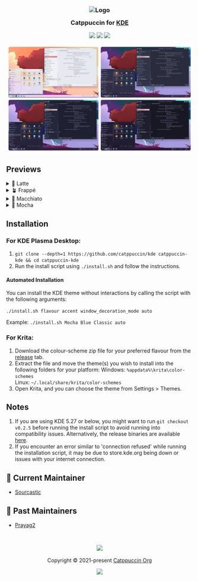 <h3 align="center">
	<img src="https://raw.githubusercontent.com/catppuccin/catppuccin/main/assets/logos/exports/1544x1544_circle.png" width="100" alt="Logo"/><br/>
	<img src="https://raw.githubusercontent.com/catppuccin/catppuccin/main/assets/misc/transparent.png" height="30" width="0px"/>
	Catppuccin for <a href="https://www.kde.org/">KDE</a>
	<img src="https://raw.githubusercontent.com/catppuccin/catppuccin/main/assets/misc/transparent.png" height="30" width="0px"/>
</h3>

<p align="center">
    <a href="https://github.com/catppuccin/kde/stargazers"><img src="https://img.shields.io/github/stars/catppuccin/kde?colorA=363a4f&colorB=b7bdf8&style=for-the-badge"></a>
    <a href="https://github.com/catppuccin/kde/issues"><img src="https://img.shields.io/github/issues/catppuccin/kde?colorA=363a4f&colorB=f5a97f&style=for-the-badge"></a>
    <a href="https://github.com/catppuccin/kde/contributors"><img src="https://img.shields.io/github/contributors/catppuccin/kde?colorA=363a4f&colorB=a6da95&style=for-the-badge"></a>
</p>


<p align="center">
  <img src="./Assets/res.webp"/>
</p>

## Previews

<details>
<summary>🌻 Latte</summary>
<img src="./Resources/LookAndFeel/Catppuccin-Latte-Global/contents/previews/fullscreenpreview.jpg"/>
</details>
<details>
<summary>🪴 Frappé</summary>
<img src="./Resources/LookAndFeel/Catppuccin-Frappe-Global/contents/previews/fullscreenpreview.jpg"/>
</details>
<details>
<summary>🌺 Macchiato</summary>
<img src="./Resources/LookAndFeel/Catppuccin-Macchiato-Global/contents/previews/fullscreenpreview.jpg"/>
</details>
<details>
<summary>🌿 Mocha</summary>
<img src="./Resources/LookAndFeel/Catppuccin-Mocha-Global/contents/previews/fullscreenpreview.jpg"/>
</details>

## Installation

### For KDE Plasma Desktop:
1. `git clone --depth=1 https://github.com/catppuccin/kde catppuccin-kde && cd catppuccin-kde`
2. Run the install script using `./install.sh` and follow the instructions.

#### Automated Installation
You can install the KDE theme without interactions by calling the script with the following arguments:

`./install.sh flavour accent window_decoration_mode auto`

Example:
`./install.sh Mocha Blue Classic auto`

### For Krita:
1. Download the colour-scheme zip file for your preferred flavour from the [release](https://github.com/catppuccin/kde/releases/) tab.
2. Extract the file and move the theme(s) you wish to install into the following folders for your platform:
   Windows: `%appdata%\krita\color-schemes`  
   Linux: `~/.local/share/krita/color-schemes`
3. Open Krita, and you can choose the theme from Settings > Themes.


## Notes
1. If you are using KDE 5.27 or below, you might want to run `git checkout v0.2.5`  before running the install script to avoid running into compatibility issues. Alternatively, the release binaries are available [here](https://github.com/catppuccin/kde/releases/tag/v0.2.5).
2. If you encounter an error similar to 'connection refused' while running the installation script, it may be due to store.kde.org being down or issues with your internet connection.


## 💝 Current Maintainer
- [Sourcastic](https://github.com/Sourcastic)

## 💖 Past Maintainers
- [Prayag2](https://github.com/Prayag2)


&nbsp;

<p align="center"><img src="https://raw.githubusercontent.com/catppuccin/catppuccin/main/assets/footers/gray0_ctp_on_line.svg?sanitize=true" /></p>
<p align="center">Copyright &copy; 2021-present <a href="https://github.com/catppuccin" target="_blank">Catppuccin Org</a>
<p align="center"><a href="https://github.com/catppuccin/catppuccin/blob/main/LICENSE"><img src="https://img.shields.io/static/v1.svg?style=for-the-badge&label=License&message=MIT&logoColor=d9e0ee&colorA=363a4f&colorB=b7bdf8"/></a></p>
